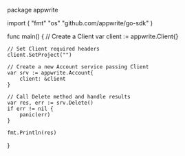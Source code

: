 package appwrite

import (
    "fmt"
    "os"
    "github.com/appwrite/go-sdk"
)

func main() {
    // Create a Client
    var client := appwrite.Client{}

    // Set Client required headers
    client.SetProject("")

    // Create a new Account service passing Client
    var srv := appwrite.Account{
        client: &client
    }

    // Call Delete method and handle results
    var res, err := srv.Delete()
    if err != nil {
        panic(err)
    }

    fmt.Println(res)
}